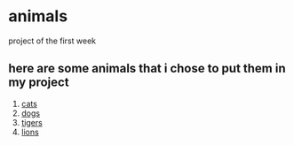 # animals
project of the first week 
## here are some animals that i chose to put them in my project 
1. [cats](cat.md)
1. [dogs](dog.md)
1. [tigers](tiger.md)
1. [lions](lion.md)


